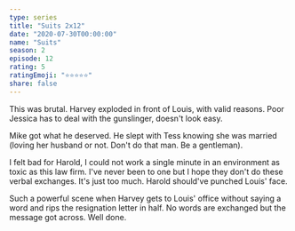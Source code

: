 ```yaml
---
type: series
title: "Suits 2x12"
date: "2020-07-30T00:00:00"
name: "Suits"
season: 2
episode: 12
rating: 5
ratingEmoji: "⭐️⭐️⭐️⭐️⭐️"
share: false
---
```


This was brutal. Harvey exploded in front of Louis, with valid reasons. Poor Jessica has to deal with the gunslinger, doesn't look easy.

Mike got what he deserved. He slept with Tess knowing she was married (loving her husband or not. Don't do that man. Be a gentleman).

I felt bad for Harold, I could not work a single minute in an environment as toxic as this law firm. I've never been to one but I hope they don't do these verbal exchanges. It's just too much. Harold should've punched Louis' face.

Such a powerful scene when Harvey gets to Louis' office without saying a word and rips the resignation letter in half. No words are exchanged but the message got across. Well done.
